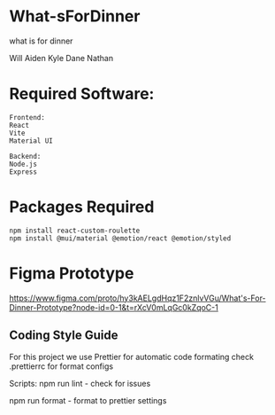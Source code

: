 # What-sForDinner

what is for dinner

Will Aiden Kyle Dane Nathan

# Required Software:

```
Frontend:
React
Vite
Material UI

Backend:
Node.js
Express

```
# Packages Required
```
npm install react-custom-roulette
npm install @mui/material @emotion/react @emotion/styled
```
# Figma Prototype

https://www.figma.com/proto/hy3kAELgdHqz1F2znlvVGu/What's-For-Dinner-Prototype?node-id=0-1&t=rXcV0mLqGc0kZqoC-1

## Coding Style Guide

For this project we use Prettier for automatic code formating
check .prettierrc for format configs

Scripts:
npm run lint - check for issues

npm run format - format to prettier settings
